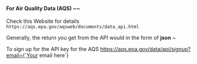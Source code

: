 
#### For Air Quality Data (AQS) ~~

Check this Website for details
`https://aqs.epa.gov/aqsweb/documents/data_api.html`

Generally, the return you get from the API would in the form of **json** ~

To sign up for the API key for the AQS
https://aqs.epa.gov/data/api/signup?email={`Your email here`}